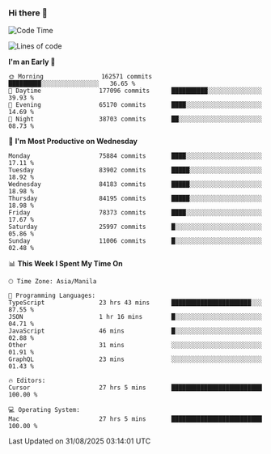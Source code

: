 ### Hi there 👋

<!--START_SECTION:waka-->
![Code Time](http://img.shields.io/badge/Code%20Time-6%2C239%20hrs%201%20min-blue)

![Lines of code](https://img.shields.io/badge/From%20Hello%20World%20I%27ve%20Written-148.6%20million%20lines%20of%20code-blue)

**I'm an Early 🐤** 

```text
🌞 Morning                162571 commits      █████████░░░░░░░░░░░░░░░░   36.65 % 
🌆 Daytime                177096 commits      ██████████░░░░░░░░░░░░░░░   39.93 % 
🌃 Evening                65170 commits       ████░░░░░░░░░░░░░░░░░░░░░   14.69 % 
🌙 Night                  38703 commits       ██░░░░░░░░░░░░░░░░░░░░░░░   08.73 % 
```
📅 **I'm Most Productive on Wednesday** 

```text
Monday                   75884 commits       ████░░░░░░░░░░░░░░░░░░░░░   17.11 % 
Tuesday                  83902 commits       █████░░░░░░░░░░░░░░░░░░░░   18.92 % 
Wednesday                84183 commits       █████░░░░░░░░░░░░░░░░░░░░   18.98 % 
Thursday                 84195 commits       █████░░░░░░░░░░░░░░░░░░░░   18.98 % 
Friday                   78373 commits       ████░░░░░░░░░░░░░░░░░░░░░   17.67 % 
Saturday                 25997 commits       █░░░░░░░░░░░░░░░░░░░░░░░░   05.86 % 
Sunday                   11006 commits       █░░░░░░░░░░░░░░░░░░░░░░░░   02.48 % 
```


📊 **This Week I Spent My Time On** 

```text
🕑︎ Time Zone: Asia/Manila

💬 Programming Languages: 
TypeScript               23 hrs 43 mins      ██████████████████████░░░   87.55 % 
JSON                     1 hr 16 mins        █░░░░░░░░░░░░░░░░░░░░░░░░   04.71 % 
JavaScript               46 mins             █░░░░░░░░░░░░░░░░░░░░░░░░   02.88 % 
Other                    31 mins             ░░░░░░░░░░░░░░░░░░░░░░░░░   01.91 % 
GraphQL                  23 mins             ░░░░░░░░░░░░░░░░░░░░░░░░░   01.43 % 

🔥 Editors: 
Cursor                   27 hrs 5 mins       █████████████████████████   100.00 % 

💻 Operating System: 
Mac                      27 hrs 5 mins       █████████████████████████   100.00 % 
```


 Last Updated on 31/08/2025 03:14:01 UTC
<!--END_SECTION:waka-->


<!--
**rad182/rad182** is a ✨ _special_ ✨ repository because its `README.md` (this file) appears on your GitHub profile.

Here are some ideas to get you started:

- 🔭 I’m currently working on ...
- 🌱 I’m currently learning ...
- 👯 I’m looking to collaborate on ...
- 🤔 I’m looking for help with ...
- 💬 Ask me about ...
- 📫 How to reach me: ...
- 😄 Pronouns: ...
- ⚡ Fun fact: ...
-->
